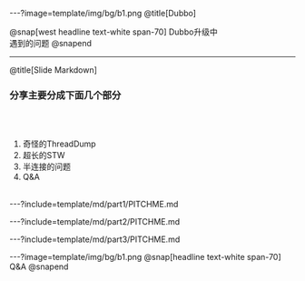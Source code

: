 ---?image=template/img/bg/b1.png
@title[Dubbo]

@snap[west headline text-white span-70]
Dubbo升级中<br>遇到的问题
@snapend


---
@title[Slide Markdown]

### 分享主要分成下面几个部分 

<br><br>

1. 奇怪的ThreadDump 
1. 超长的STW 
1. 半连接的问题 
1. Q&A
<br><br>


---?include=template/md/part1/PITCHME.md

---?include=template/md/part2/PITCHME.md

---?include=template/md/part3/PITCHME.md

---?image=template/img/bg/b1.png
@snap[headline text-white span-70]
Q&A
@snapend
